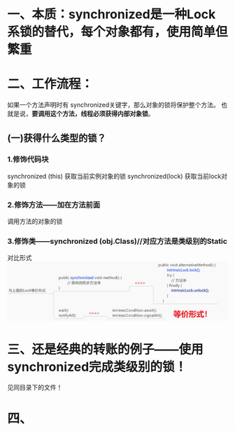 # 一、本质：synchronized是一种Lock系锁的替代，每个对象都有，使用简单但繁重

# 二、工作流程：
如果一个方法声明时有 synchronized关键字，那么对象的锁将保护整个方法。
也就是说，**要调用这个方法，线程必须获得内部对象锁**。

## (一)获得什么类型的锁？

### 1.修饰代码块
 synchronized (this)
  获取当前实例对象的锁
 synchronized(lock)
  获取当前lock对象的锁

### 2.修饰方法——加在方法前面
 调用方法的对象的锁

### 3.修饰类——synchronized (obj.Class)//对应方法是类级别的Static

对比形式![alt text](../../../../../img/synchronized系和Lock系锁比较.png)

# 三、还是经典的转账的例子——使用synchronized完成类级别的锁！
见同目录下的文件！


# 四、